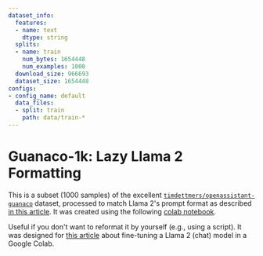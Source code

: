 ```yaml
---
dataset_info:
  features:
  - name: text
    dtype: string
  splits:
  - name: train
    num_bytes: 1654448
    num_examples: 1000
  download_size: 966693
  dataset_size: 1654448
configs:
- config_name: default
  data_files:
  - split: train
    path: data/train-*
---
```

# Guanaco-1k: Lazy Llama 2 Formatting

This is a subset (1000 samples) of the excellent [`timdettmers/openassistant-guanaco`](https://huggingface.co/datasets/timdettmers/openassistant-guanaco) dataset, processed to match Llama 2's prompt format as described [in this article](https://huggingface.co/blog/llama2#how-to-prompt-llama-2). It was created using the following [colab notebook](https://colab.research.google.com/drive/1Ad7a9zMmkxuXTOh1Z7-rNSICA4dybpM2?usp=sharing).

Useful if you don't want to reformat it by yourself (e.g., using a script). It was designed for [this article](https://mlabonne.github.io/blog/posts/Fine_Tune_Your_Own_Llama_2_Model_in_a_Colab_Notebook.html) about fine-tuning a Llama 2 (chat) model in a Google Colab.
